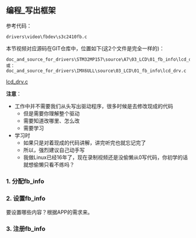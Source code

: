 ## 编程_写出框架

参考代码：

```shell
drivers\video\fbdev\s3c2410fb.c
```

本节视频对应源码在GIT仓库中，位置如下(这2个文件是完全一样的)：

```shell
doc_and_source_for_drivers\STM32MP157\source\A7\03_LCD\01_fb_info\lcd_drv.c
或：
doc_and_source_for_drivers\IMX6ULL\source\03_LCD\01_fb_info\lcd_drv.c
```

[lcd_drv.c](../../source/02_LCD/01_fb_info/lcd_drv.c)

**注意**：

* 工作中并不需要我们从头写出驱动程序，很多时候是去修改现成的代码
  * 但是需要你理解整个驱动
  * 需要知道改哪里、怎么改
  * 需要学习
* 学习时
  * 如果只是对着现成的代码讲解，讲完听完也就忘记完了
  * 所以，强烈建议自己动手写
  * 我做Linux已经16年了，现在录制视频还是没偷懒从0写代码，你初学的话就想偷懒只看不练吗？

### 1. 分配fb_info



### 2. 设置fb_info

要设置哪些内容？根据APP的需求来。


### 3. 注册fb_info

